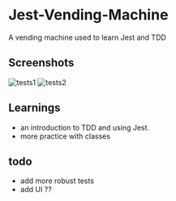 # Jest-Vending-Machine
A vending machine used to learn Jest and TDD

## Screenshots

![tests1](https://i.imgur.com/38nz5lf.png)
![tests2](https://i.imgur.com/cbelamK.png)

## Learnings 
 
- an introduction to TDD and using Jest.
- more practice with classes

## todo 

- add more robust tests
- add UI ??
